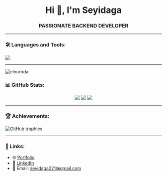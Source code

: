 <h1 align="center">Hi 👋, I'm Seyidaga</h1>
<h3 align="center">PASSIONATE BACKEND DEVELOPER </h3>

---

### 🛠️ Languages and Tools:

<p align="left">
  <img src="https://skillicons.dev/icons?i=py,django,html,css,postgres,linux,docker,github,vscode" />
</p>

---
<p align="left"> <img src="https://komarev.com/ghpvc/?username=elnurbda&label=Profile%20views&color=0e75b6&style=flat" alt="elnurbda" /> </p>

### 📊 GitHub Stats:
<div align="center">
  <img src="https://github-readme-stats.vercel.app/api/top-langs/?username=seyidaga1&layout=compact&theme=dark" />
  <img src="https://github-readme-stats.vercel.app/api?username=seyidaga1&show_icons=true&theme=dark" />
  <img src="https://github-readme-streak-stats.herokuapp.com/?user=seyidaga1&theme=dark" />
</div>

---

### 🏆 Achievements:
![GitHub trophies](https://github-profile-trophy.vercel.app/?username=seyidaga1&theme=darkhub&column=7)

---

### 🔗 Links:
- 🌐 [Portfolio](-)
- 📄 [LinkedIn](https://www.linkedin.com/in/seyidaga-kazimli-56b9b42b7/)
- 📧 Email: seyidaga221@gmail.com
